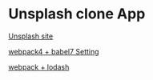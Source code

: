 # Unsplash clone App

[Unsplash site](https://unsplash.com/search/photos/splash)

[webpack4 + babel7 Setting](https://medium.com/@benjaminwoojang/webpack-4%EC%99%80-babel-7%EC%9C%BC%EB%A1%9C-react%EA%B0%9C%EB%B0%9C%ED%99%98%EA%B2%BD-%EC%85%8B%EC%97%85%ED%95%98%EA%B8%B0-340e00d2760b)

[webpack + lodash](https://jsdev.kr/t/react-lodash-underscore-lodash-add-to-react-as-lightly-as-possible-shrinking-its-cherry-picked-builds/1967)
